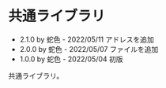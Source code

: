 # 共通ライブラリ

* 2.1.0 by 蛇色 - 2022/05/11 アドレスを追加
* 2.0.0 by 蛇色 - 2022/05/07 ファイルを追加
* 1.0.0 by 蛇色 - 2022/05/04 初版

共通ライブラリ。
